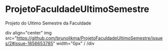 # ProjetoFaculdadeUltimoSemestre
Projeto do Ultimo Semestre da Faculdade


div align="center"
img src="https://github.com/brunolikma/ProjetoFaculdadeUltimoSemestre/issues/2#issue-1856653785" width="0px" /
/div
